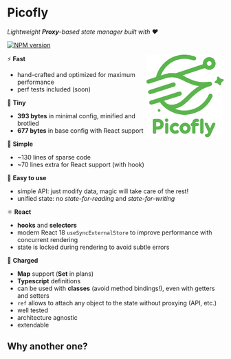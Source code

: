 # Picofly

_Lightweight **Proxy**-based state manager built with ❤️_

[![NPM version](https://img.shields.io/npm/v/picofly.svg)](https://www.npmjs.com/package/picofly)

<img src="docs/logo.webp" height="192" align="right">

⚡ **Fast**
  - hand-crafted and optimized for maximum performance
  - perf tests included (soon)  

🤏 **Tiny**
  - **393 bytes** in minimal config, minified and brotlied
  - **677 bytes** in base config with React support  

🥧 **Simple**
  - ~130 lines of sparse code
  - ~70 lines extra for React support (with hook)

🍳 **Easy to use**
  - simple API: just modify data, magic will take care of the rest!
  - unified state: no _state-for-reading_ and _state-for-writing_

⚛️ **React**
  - **hooks** and **selectors**
  - modern React 18 `useSyncExternalStore` to improve performance with concurrent rendering  
  - state is locked during rendering to avoid subtle errors 

🔋 **Charged**
  - **Map** support (**Set** in plans)
  - **Typescript** definitions
  - can be used with **classes** (avoid method bindings!), even with getters and setters
  - `ref` allows to attach any object to the state without proxying (API, etc.)  
  - well tested
  - architecture agnostic
  - extendable

## Why another one?
